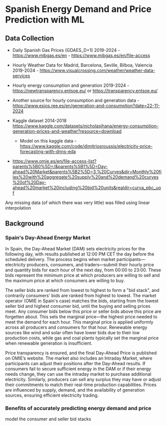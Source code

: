 # Spanish Energy Demand and Price Prediction with ML

## Data Collection

- Daily Spanish Gas Prices (GDAES_D+1) 2019-2024 - https://www.mibgas.es/en - https://www.mibgas.es/en/file-access
- Hourly Weather Data for Madrid, Barcelona, Seville, Bilboa, Valencia 2019-2024 - https://www.visualcrossing.com/weather/weather-data-services
- Hourly energy consumption and generation 2019-2024 - https://newtransparency.entsoe.eu/ or https://transparency.entsoe.eu/
- Another source for hourly consumption and generation data - https://www.esios.ree.es/en/generation-and-consumption?date=22-11-2024


- Kaggle dataset 2014-2018 https://www.kaggle.com/datasets/nicholasjhana/energy-consumption-generation-prices-and-weather?resource=download
    - Model on this kaggle data - https://www.kaggle.com/code/dimitriosroussis/electricity-price-forecasting-with-dnns-eda


- https://www.omie.es/en/file-access-list?parents%5B0%5D=/&parents%5B1%5D=Day-ahead%20Market&parents%5B2%5D=3.%20Curves&dir=Monthly%20files%20with%20aggregate%20supply%20and%20demand%20curves%20of%20Day-ahead%20market%20including%20bid%20units&realdir=curva_pbc_uof

Any missing data (of which there was very little) was filled using linear interpolation

## Background

### Spain's Day-Ahead Energy Market

In Spain, the Day-Ahead Market (DAM) sets electricity prices for the following day, with results published at 12:00 PM CET the day before the scheduled delivery. The process begins when market participants—electricity producers, consumers, and traders—submit their hourly price and quantity bids for each hour of the next day, from 00:00 to 23:00. These bids represent the minimum price at which producers are willing to sell and the maximum price at which consumers are willing to buy.

The seller bids are ranked from lowest to highest to form a "bid stack", and contrarily consumers' bids are ranked from highest to lowest. The market operator (OMIE in Spain's case) matches the bids, starting from the lowest seller bid and highest consumer bid, until the buying and selling prices meet. Any consumer bids below this price or seller bids above this price are forgetten about. This sets the marginal price—the highest price needed to meet the demand for each hour. This marginal price is applied uniformly across all producers and consumers for that hour. Renewable energy sources like wind and solar often have lower bids due to their low production costs, while gas and coal plants typically set the marginal price when renewable generation is insufficient.

Price transparency is ensured, and the final Day-Ahead Price is published on OMIE’s website. The market also includes an Intraday Market, where participants can adjust their positions after the Day-Ahead results. If consumers fail to secure sufficient energy in the DAM or if their energy needs change, they can use the intraday market to purchase additional electricity. Similarly, producers can sell any surplus they may have or adjust their commitments to match their real-time production capabilities. Prices are influenced by supply, demand, and the availability of generation sources, ensuring efficient electricity trading.

### Benefits of accurately predicting energy demand and price


model the consumer and seller bid stacks 